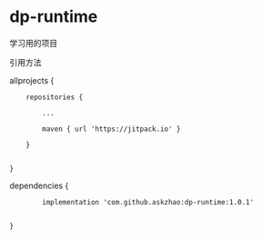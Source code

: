 # dp-runtime
学习用的项目

引用方法


allprojects {

		repositories {
		
			...
			
			maven { url 'https://jitpack.io' }
			
		}
		
	
	}
  
  dependencies {
  
	        implementation 'com.github.askzhao:dp-runtime:1.0.1'
		
	
	}
